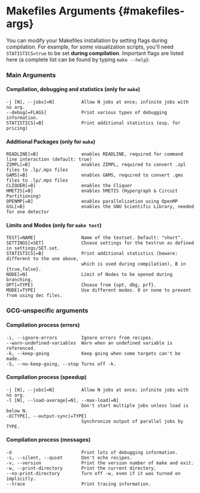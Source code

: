 # Makefiles Arguments {#makefiles-args}
You can modify your Makefiles installation by setting flags during compilation. For example, for some visualization
scripts, you'll need `STATISTICS=true` to be set **during compilation**. Important flags are listed here
(a complete list can be found by typing `make --help`):

### Main Arguments
#### Compilation, debugging and statistics (only for `make`)

    -j [N], --jobs[=N]          Allow N jobs at once; infinite jobs with no arg.
    --debug[=FLAGS]             Print various types of debugging information.
    STATISTICS[=B]              Print additional statistics (esp. for pricing)

#### Additional Packages (only for `make`)

    READLINE[=B]                enables READLINE, required for command line interaction (default: true)
    ZIMPL[=B]                   enables ZIMPL, required to convert .zpl files to .lp/.mps files
    GAMS[=B]                    enables GAMS, required to convert .gms files to .lp/.mps files
    CLIQUER[=B]                 enables the Cliquer
    HMETIS[=B]                  enables hMETIS (Hypergraph & Circuit Partitioning)
    OPENMP[=B]                  enables parallelization using OpenMP
    GSL[=B]                     enables the GNU Scientific Library, needed for one detector

#### Limits and Modes (only for `make test`)

    TEST[=NAME]                 Name of the testset. Default: "short".
    SETTINGS[=SET]              Choose settings for the testrun as defined in settings/SET.set.
    STATISTICS[=B]              Print additional statistics (beware: different to the one above,
                                which is used during compilation), B in {true,false}.
    NODE[=N]                    Limit of Nodes to be opened during branching.
    OPT[=TYPE]                  Choose from {opt, dbg, prf}.
    MODE[=TYPE]                 Use different modes. 0 or none to prevent from using dec files.

### GCG-unspecific arguments
#### Compilation process (errors)

    -i, --ignore-errors         Ignore errors from recipes.
    --warn-undefined-variables  Warn when an undefined variable is referenced.
    -k, --keep-going            Keep going when some targets can't be made.
    -S, --no-keep-going, --stop Turns off -k.

#### Compilation process (speedup)

    -j [N], --jobs[=N]          Allow N jobs at once; infinite jobs with no arg.
    -l [N], --load-average[=N], --max-load[=N]
                                Don't start multiple jobs unless load is below N.
    -O[TYPE], --output-sync[=TYPE]
                                Synchronize output of parallel jobs by TYPE.

#### Compilation process (messages)

    -d                          Print lots of debugging information.
    -s, --silent, --quiet       Don't echo recipes.
    -v, --version               Print the version number of make and exit.
    -w, --print-directory       Print the current directory.
    --no-print-directory        Turn off -w, even if it was turned on implicitly.
    --trace                     Print tracing information.
